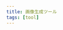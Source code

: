 ```yaml
---
title: 画像生成ツール
tags: [tool]
---
```


<script setup>
import DrawCanvas from "../.vitepress/theme/components/DrawCanvas.vue"
</script>

<DrawCanvas />